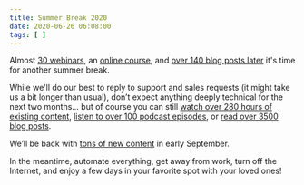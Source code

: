 ```yaml
---
title: Summer Break 2020
date: 2020-06-26 06:08:00
tags: [ ]
---
```

Almost [30 webinars](https://www.ipspace.net/Webinars/#Recent_webinars), an [online course](https://www.ipspace.net/PubCloud/), and [over 140 blog posts later](https://blog.ipspace.net/2020/) it's time for another summer break. 

While we'll do our best to reply to support and sales requests (it might take us a bit longer than usual), don’t expect anything deeply technical for the next two months... but of course you can still [watch over 280 hours of existing content](https://www.ipspace.net/Subscription/Individual), [listen to over 100 podcast episodes](https://www.ipspace.net/Podcast/Software_Gone_Wild/), or [read over 3500 blog posts](https://blog.ipspace.net/).

We’ll be back with [tons of new content](https://www.ipspace.net/Webinars/Sessions) in early September.

In the meantime, automate everything, get away from work, turn off the Internet, and enjoy a few days in your favorite spot with your loved ones!
